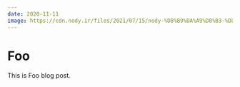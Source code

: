 ```yaml
---
date: 2020-11-11
image: https://cdn.nody.ir/files/2021/07/15/nody-%D8%B9%DA%A9%D8%B3-%D8%B7%D8%A8%DB%8C%D8%B9%D8%AA-%D8%B2%DB%8C%D8%A8%D8%A7-1626356194.jpg
---
```


# Foo

This is Foo blog post.
